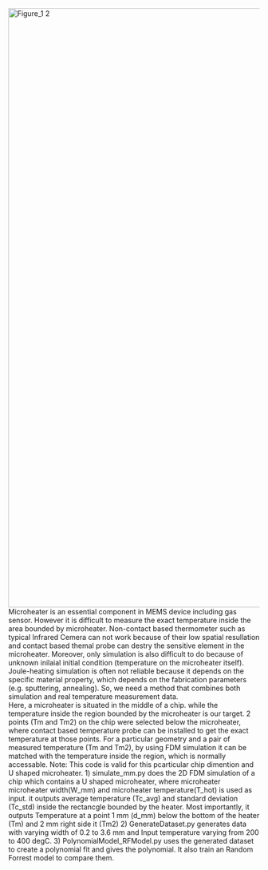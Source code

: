 <img width="1600" height="1200" alt="Figure_1 2" src="https://github.com/user-attachments/assets/9047ab6c-b53d-4c7a-82aa-59a8432b5fd5" />
Microheater is an essential component in MEMS device including gas sensor. However it is difficult to measure the exact temperature inside the area bounded by microheater. Non-contact based thermometer such as typical Infrared Cemera can not work because of their low spatial resullation and contact based themal probe can destry the sensitive element in the microheater. Moreover, only simulation is also difficult to do because of unknown inilaial initial condition (temperature on the microheater itself). Joule-heating simulation is often not reliable because it depends on the specific material property, which depends on the fabrication parameters (e.g. sputtering, annealing). So, we need a method that combines both simulation and real temperature measurement data. <br/>
Here, a microheater is situated in the middle of a chip. while the temperature inside the region bounded by the microheater is our target. 2 points (Tm and Tm2) on the chip were selected below the microheater, where contact based temperature probe can be installed to get the exact temperature at those points. For a particular geometry and a pair of measured temperature (Tm and Tm2), by using FDM simulation it can be matched with the temperature inside the region, which is normally accessable. 
Note: This code is valid for this pcarticular chip dimention and U shaped microheater.
1) simulate_mm.py does the 2D FDM simulation of a chip which contains a U shaped microheater, where microheater microheater width(W_mm) and microheater temperature(T_hot) is used as input. it outputs average temperature (Tc_avg) and standard deviation (Tc_std) inside the rectancgle bounded by the heater. Most importantly, it outputs Temperature at a point 1 mm (d_mm) below the bottom of the heater (Tm) and 2 mm right side it (Tm2)
2) GenerateDataset.py generates data with varying width of 0.2 to 3.6 mm and Input temperature varying from 200 to 400 degC.
3) PolynomialModel_RFModel.py uses the generated dataset to create a polynomial fit and gives the polynomial. It also train an Random Forrest model to compare them.
